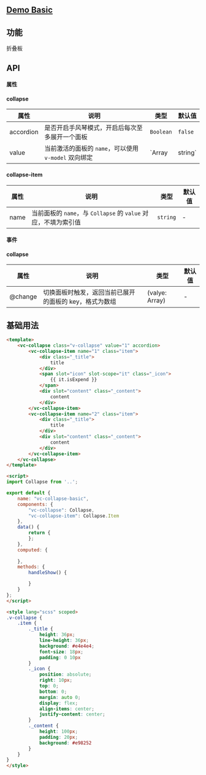 ## [Demo Basic](https://wya-team.github.io/wya-vc/dist/collapse/basic.html)
## 功能
折叠板

## API

#### 属性

#### collapse
属性 | 说明 | 类型 | 默认值
---|---|---|---
accordion | 是否开启手风琴模式，开启后每次至多展开一个面板 | `Boolean` | `false`
value | 当前激活的面板的 `name`，可以使用 `v-model` 双向绑定 | `Array | string` | -


#### collapse-item
属性 | 说明 | 类型 | 默认值
---|---|---|---
name | 当前面板的 `name`，与 `Collapse` 的 `value` 对应，不填为索引值 | `string` | -


#### 事件

#### collapse
属性 | 说明 | 类型 | 默认值
---|---|---|---
@change | 切换面板时触发，返回当前已展开的面板的 key，格式为数组 | (valye: Array) | -



## 基础用法

```html
<template>
	<vc-collapse class="v-collapse" value="1" accordion>
		<vc-collapse-item name="1" class="item">
			<div class="_title">
				title
			</div>
			<span slot="icon" slot-scope="it" class="_icon">
				{{ it.isExpend }}
			</span>
			<div slot="content" class="_content">
				content
			</div>
		</vc-collapse-item>
		<vc-collapse-item name="2" class="item">
			<div class="_title">
				title
			</div>
			<div slot="content" class="_content">
				content
			</div>
		</vc-collapse-item>
	</vc-collapse>
</template>

<script>
import Collapse from '..';

export default {
	name: "vc-collapse-basic",
	components: {
		"vc-collapse": Collapse,
		"vc-collapse-item": Collapse.Item
	},
	data() {
		return {
		};
	},
	computed: {
		
	},
	methods: {
		handleShow() {

		}
	}
};
</script>

<style lang="scss" scoped>
.v-collapse {
	.item {
		._title {
			height: 36px; 
			line-height: 36px; 
			background: #e4e4e4;
			font-size: 18px;
			padding: 0 10px
		}
		._icon {
			position: absolute;
			right: 10px;
			top: 0;
			bottom: 0;
			margin: auto 0;
			display: flex;
			align-items: center;
			justify-content: center;
		}
		._content {
			height: 100px;
			padding: 20px;
			background: #e98252
		} 
	}
}
</style>
```
